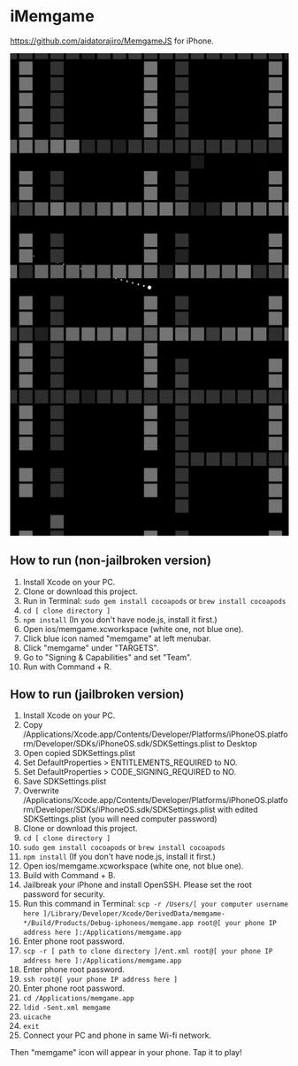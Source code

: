 # iMemgame

<https://github.com/aidatorajiro/MemgameJS> for iPhone.

![screen shot](sukusho.PNG "スクショ")

## How to run (non-jailbroken version)

1. Install Xcode on your PC.
2. Clone or download this project.
3. Run in Terminal: `sudo gem install cocoapods` or `brew install cocoapods`
4. `cd [ clone directory ]`
5. `npm install` (In you don't have node.js, install it first.)
6. Open ios/memgame.xcworkspace (white one, not blue one).
7. Click blue icon named "memgame" at left menubar.
8. Click "memgame" under "TARGETS".
9. Go to "Signing & Capabilities" and set "Team".
10. Run with Command + R.

## How to run (jailbroken version)

1. Install Xcode on your PC.
2. Copy /Applications/Xcode.app/Contents/Developer/Platforms/iPhoneOS.platform/Developer/SDKs/iPhoneOS.sdk/SDKSettings.plist to Desktop
3. Open copied SDKSettings.plist
4. Set DefaultProperties > ENTITLEMENTS_REQUIRED to NO.
5. Set DefaultProperties > CODE_SIGNING_REQUIRED to NO.
6. Save SDKSettings.plist
7. Overwrite /Applications/Xcode.app/Contents/Developer/Platforms/iPhoneOS.platform/Developer/SDKs/iPhoneOS.sdk/SDKSettings.plist with edited SDKSettings.plist (you will need computer password)
8. Clone or download this project.
9. `cd [ clone directory ]`
10. `sudo gem install cocoapods` or `brew install cocoapods`
11. `npm install` (If you don't have node.js, install it first.)
12. Open ios/memgame.xcworkspace (white one, not blue one).
13. Build with Command + B.
14. Jailbreak your iPhone and install OpenSSH. Please set the root password for security.
15. Run this command in Terminal: `scp -r /Users/[ your computer username here ]/Library/Developer/Xcode/DerivedData/memgame-*/Build/Products/Debug-iphoneos/memgame.app root@[ your phone IP address here ]:/Applications/memgame.app`
16. Enter phone root password.
17. `scp -r [ path to clone directory ]/ent.xml root@[ your phone IP address here ]:/Applications/memgame.app`
18. Enter phone root password.
19. `ssh root@[ your phone IP address here ]`
20. Enter phone root password.
21. `cd /Applications/memgame.app`
22. `ldid -Sent.xml memgame`
23. `uicache`
24. `exit`
25. Connect your PC and phone in same Wi-fi network.

Then "memgame" icon will appear in your phone. Tap it to play!
